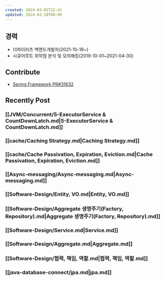 ```yaml
---
created: 2024-03-02T22:41
updated: 2024-03-18T00:09
---
```


## 경력
- 더파이러츠 백엔드개발자(2021-10-18~)
- 시큐어루트 취약점 분석 및 모의해킹(2019-10-01~2021-04-30)

## Contribute
- [Spring Framework PR#31632](https://github.com/spring-projects/spring-framework/pull/31632)

## Recently Post
### [[JVM/Concurrent/5-ExecutorService & CountDownLatch.md|5-ExecutorService & CountDownLatch.md]]
### [[cache/Caching Strategy.md|Caching Strategy.md]]
### [[cache/Cache Passivation, Expiration, Eviction.md|Cache Passivation, Expiration, Eviction.md]]
### [[Async-messaging/Async-messaging.md|Async-messaging.md]]
### [[Software-Design/Entity, VO.md|Entity, VO.md]]
### [[Software-Design/Aggregate 생명주기(Factory, Repository).md|Aggregate 생명주기(Factory, Repository).md]]
### [[Software-Design/Service.md|Service.md]]
### [[Software-Design/Aggregate.md|Aggregate.md]]
### [[Software-Design/협력, 책임, 역할.md|협력, 책임, 역할.md]]
### [[java-database-connect/jpa.md|jpa.md]]